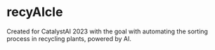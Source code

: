 # recyAIcle
Created for CatalystAI 2023 with the goal with automating the sorting process in recycling plants, powered by AI.
